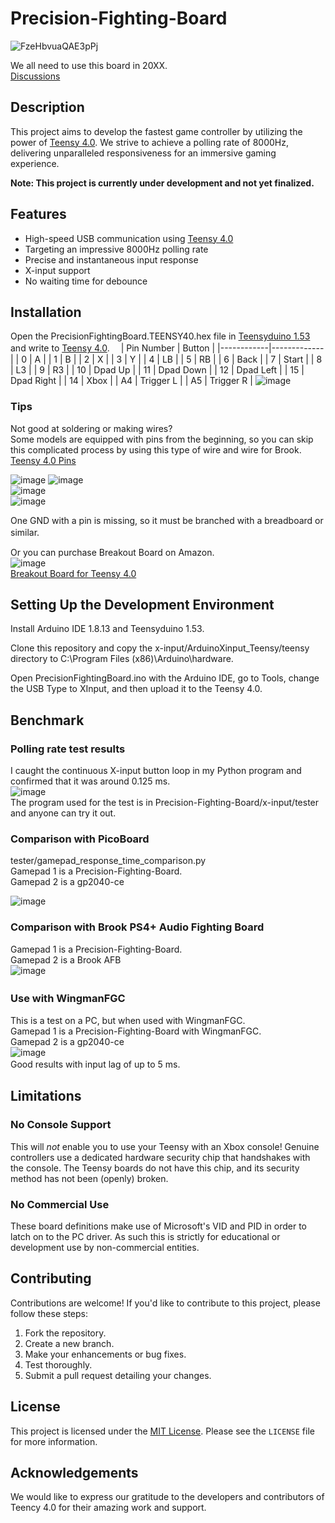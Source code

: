 # Precision-Fighting-Board
![FzeHbvuaQAE3pPj](https://github.com/ioridev/Precision-Fighting-Board/assets/41247249/afc0e35b-ca20-4fe8-9133-83550cd0358d)

We all need to use this board in 20XX.  
[Discussions](https://github.com/ioridev/Precision-Fighting-Board/discussions)  
## Description

This project aims to develop the fastest game controller by utilizing the power of [Teensy 4.0](https://www.pjrc.com/store/teensy40.html). We strive to achieve a polling rate of 8000Hz, delivering unparalleled responsiveness for an immersive gaming experience.

**Note: This project is currently under development and not yet finalized.**  

## Features

- High-speed USB communication using [Teensy 4.0](https://www.pjrc.com/store/teensy40.html)
- Targeting an impressive 8000Hz polling rate
- Precise and instantaneous input response
- X-input support
- No waiting time for debounce

## Installation
Open the PrecisionFightingBoard.TEENSY40.hex file in [Teensyduino 1.53](https://www.pjrc.com/teensy/td_158/TeensyduinoInstall.exe) and write to [Teensy 4.0](https://www.pjrc.com/store/teensy40.html).　
| Pin Number | Button      |
|------------|-------------|
| 0          | A           |
| 1          | B           |
| 2          | X           |
| 3          | Y           |
| 4          | LB          |
| 5          | RB          |
| 6          | Back        |
| 7          | Start       |
| 8          | L3          |
| 9          | R3          |
| 10         | Dpad Up     |
| 11         | Dpad Down   |
| 12         | Dpad Left   |
| 15         | Dpad Right  |
| 14         | Xbox  |
| A4         | Trigger L   |
| A5         | Trigger R   |
![image](https://github.com/ioridev/Precision-Fighting-Board/assets/41247249/2e11a9c7-5acc-4e2c-a961-7881e0bbd49f)

### Tips
Not good at soldering or making wires?  
Some models are equipped with pins from the beginning, so you can skip this complicated process by using this type of wire and wire for Brook.  
[Teensy 4.0 Pins](https://www.pjrc.com/store/teensy40_pins.html)

  ![image](https://github.com/ioridev/Precision-Fighting-Board/assets/41247249/300528dc-192d-47a2-9785-b4b2bf61961f)
![image](https://github.com/ioridev/Precision-Fighting-Board/assets/41247249/1cecc320-f41a-4cfc-9cd0-ea19618abd21)  
![image](https://github.com/ioridev/Precision-Fighting-Board/assets/41247249/c7bb9a22-68c5-4f2f-b32c-5b399d36c1a6)  
![image](https://github.com/ioridev/Precision-Fighting-Board/assets/41247249/05e4e47d-face-4540-9af4-2c46e392f367)

One GND with a pin is missing, so it must be branched with a breadboard or similar.　 

  
Or you can purchase Breakout Board on Amazon.  
![image](https://github.com/ioridev/Precision-Fighting-Board/assets/41247249/46e5d4a0-9250-4f9b-95c1-419c1af4948c)  
[Breakout Board for Teensy 4.0](https://www.amazon.com/dp/B0C5SXFTC1?_encoding=UTF8&psc=1&ref_=cm_sw_r_cp_ud_dp_3P4ZTVVE18NE8B7TW8SG)
  

## Setting Up the Development Environment
Install Arduino IDE 1.8.13 and Teensyduino 1.53.

Clone this repository and copy the x-input/ArduinoXinput_Teensy/teensy directory to C:\Program Files (x86)\Arduino\hardware.

Open PrecisionFightingBoard.ino with the Arduino IDE, go to Tools, change the USB Type to XInput, and then upload it to the Teensy 4.0.


## Benchmark
### Polling rate test results 
I caught the continuous X-input button loop in my Python program and confirmed that it was around 0.125 ms.  
![image](https://github.com/ioridev/Precision-Fighting-Board/assets/41247249/70222125-6ffb-46e5-9fc4-e5550e8782d6)  
The program used for the test is in Precision-Fighting-Board/x-input/tester and anyone can try it out.

### Comparison with PicoBoard
tester/gamepad_response_time_comparison.py  
Gamepad 1 is a Precision-Fighting-Board.  
Gamepad 2 is a gp2040-ce  

![image](https://github.com/ioridev/Precision-Fighting-Board/assets/41247249/ea221707-1144-472a-874f-9012942adb8c)  

### Comparison with Brook PS4+ Audio Fighting Board
Gamepad 1 is a Precision-Fighting-Board.  
Gamepad 2 is a Brook AFB  
![image](https://github.com/ioridev/Precision-Fighting-Board/assets/41247249/0a874cdd-4767-493d-a540-549eb6db1171)


### Use with WingmanFGC　
This is a test on a PC, but when used with WingmanFGC.  
Gamepad 1 is a Precision-Fighting-Board with WingmanFGC.  
Gamepad 2 is a gp2040-ce  
![image](https://github.com/ioridev/Precision-Fighting-Board/assets/41247249/9faed4c7-3016-4b31-b0da-01b3768ef684)  
Good results with input lag of up to 5 ms.　　　
## Limitations

### No Console Support

This will *not* enable you to use your Teensy with an Xbox console! Genuine controllers use a dedicated hardware security chip that handshakes with the console. The Teensy boards do not have this chip, and its security method has not been (openly) broken.

### No Commercial Use

These board definitions make use of Microsoft's VID and PID in order to latch on to the PC driver. As such this is strictly for educational or development use by non-commercial entities.


## Contributing

Contributions are welcome! If you'd like to contribute to this project, please follow these steps:

1. Fork the repository.
2. Create a new branch.
3. Make your enhancements or bug fixes.
4. Test thoroughly.
5. Submit a pull request detailing your changes.

## License

This project is licensed under the [MIT License](https://opensource.org/licenses/MIT). Please see the `LICENSE` file for more information.

## Acknowledgements

We would like to express our gratitude to the developers and contributors of Teency 4.0 for their amazing work and support.

